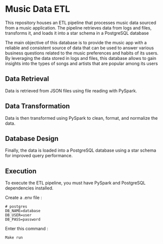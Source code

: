 # Music Data ETL

This repository houses an ETL pipeline that processes music data sourced from a music application. The pipeline retrieves data from logs and files, transforms it, and loads it into a star schema in a PostgreSQL database 

The main objective of this database is to provide the music app with a reliable and consistent source of data that can be used to answer various business questions related to the music preferences and habits of its users. By leveraging the data stored in logs and files, this database allows to gain insights into the types of songs and artists that are popular among its users 

## Data Retrieval
Data is retrieved from JSON files using file reading with PySpark.

## Data Transformation
Data is then transformed using PySpark to clean, format, and normalize the data.

## Database Design
Finally, the data is loaded into a PostgreSQL database using a star schema for improved query performance.

## Execution 
To execute the ETL pipeline, you must have PySpark and PostgreSQL dependencies installed.

Create a .env file : 

```
# postgres 
DB_NAME=database
DB_USER=user
DB_PASS=password
```

Enter this command : 
```
Make run 
```
